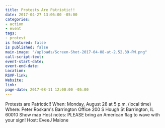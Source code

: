 ```yaml
---
title: Protests Are Patriotic!!
date: 2017-04-27 13:06:00 -05:00
categories:
- action
- event
tags:
- protest
is featured: false
is published: false
main-image: "/uploads/Screen-Shot-2017-04-08-at-2.52.39-PM.png"
call-script-text: 
event-start-date: 
event-end-date: 
Location: 
RSVP-link: 
Website: 
link: 
page-date: 2017-08-11 12:00:00 -05:00
---
```


Protests are Patriotic!!
When:
Monday, August 28 at 5 p.m. (local time)
Where:
Peter Roskam's Barrington Office
200 S Hough St
Barrington, IL 60010
Show map
Host notes:
PLEASE bring an American flag to wave with your sign!
Host:
EveeJ Malone